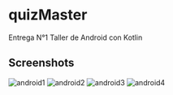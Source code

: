 # quizMaster
Entrega N°1 Taller de Android con Kotlin

Screenshots
---
![android1](https://github.com/user-attachments/assets/78a7382b-e195-4b52-8dd6-4456b877c8cc)
![android2](https://github.com/user-attachments/assets/d74d53fc-70db-4f43-a057-e4e6a7a289dc)
![android3](https://github.com/user-attachments/assets/c45da8eb-2812-4705-b7f0-23ee01472c63)
![android4](https://github.com/user-attachments/assets/147c6af9-aef6-4efd-a396-849e61424298)
